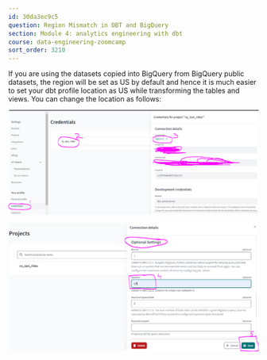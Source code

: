 ```yaml
---
id: 30da3ec9c5
question: Region Mismatch in DBT and BigQuery
section: Module 4: analytics engineering with dbt
course: data-engineering-zoomcamp
sort_order: 3210
---
```


If you are using the datasets copied into BigQuery from BigQuery public datasets, the region will be set as US by default and hence it is much easier to set your dbt profile location as US while transforming the tables and views. 
You can change the location as follows:

![Image](images/data-engineering-zoomcamp/image_6e795821.png)

![Image](images/data-engineering-zoomcamp/image_522c20d6.png)

